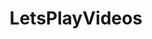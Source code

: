 ---
title: LetsPlayVideos
crosslinks:
- u_CrazyDonkey_Game
- letsplay
- PromoteGamingVideos
- me_irl
- GoetiaGame
---